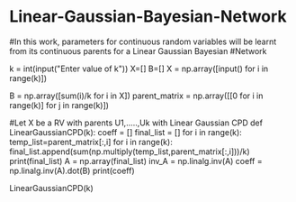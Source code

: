 # Linear-Gaussian-Bayesian-Network
#In this work, parameters for continuous random variables will be learnt from its continuous parents for a Linear Gaussian Bayesian #Network

k = int(input("Enter value of k"))
X=[]
B=[]
X = np.array([input() for i in range(k)])

B = np.array([sum(i)/k for i in X])
parent_matrix = np.array([[0 for i in range(k)] for j in range(k)])

#Let X be a RV with parents U1,.....,Uk with Linear Gaussian CPD
def LinearGaussianCPD(k):
    coeff = []
    final_list = []
    for i in range(k):
        temp_list=parent_matrix[:,i]
        for i in range(k):
            final_list.append(sum(np.multiply(temp_list,parent_matrix[:,i]))/k)
    print(final_list)
    A = np.array(final_list)
    inv_A = np.linalg.inv(A)
    coeff = np.linalg.inv(A).dot(B)
    print(coeff)
    
LinearGaussianCPD(k) 
